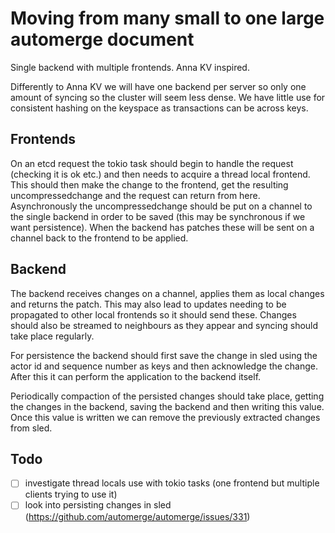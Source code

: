 # Moving from many small to one large automerge document

Single backend with multiple frontends. Anna KV inspired.

Differently to Anna KV we will have one backend per server so only one amount
of syncing so the cluster will seem less dense. We have little use for
consistent hashing on the keyspace as transactions can be across keys.

## Frontends

On an etcd request the tokio task should begin to handle the request (checking
it is ok etc.) and then needs to acquire a thread local frontend. This should
then make the change to the frontend, get the resulting uncompressedchange and
the request can return from here. Asynchronously the uncompressedchange should
be put on a channel to the single backend in order to be saved (this may be
synchronous if we want persistence). When the backend has patches these will be
sent on a channel back to the frontend to be applied.

## Backend

The backend receives changes on a channel, applies them as local changes and
returns the patch. This may also lead to updates needing to be propagated to
other local frontends so it should send these. Changes should also be streamed
to neighbours as they appear and syncing should take place regularly.

For persistence the backend should first save the change in sled using the
actor id and sequence number as keys and then acknowledge the change. After
this it can perform the application to the backend itself.

Periodically compaction of the persisted changes should take place, getting the
changes in the backend, saving the backend and then writing this value. Once
this value is written we can remove the previously extracted changes from sled.

## Todo

- [ ] investigate thread locals use with tokio tasks (one frontend but multiple clients trying to use it)
- [ ] look into persisting changes in sled (https://github.com/automerge/automerge/issues/331)
